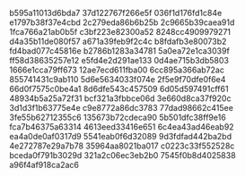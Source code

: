 b595a11013d6bda7
37d122767f266e5f
036f1d176fd1c84e
e1797b38f37e4cbd
2c279eda86b6b25b
2c9665b39caea91d
1fca766a21ab0b5f
c3bf223e82300a52
8248cc4909979271
d4a35b11de080f57
a671a39feb9f2c4c
b8fdafb3e80073b2
fd4bad077c45816e
b2786b1283a34781
5a0ea72e1ca3039f
ff58d38635257e12
e5fd4e2d291ae133
0d4ae715b3db5803
1666e1cca79ff673
12ae7ecd611fba00
6cc895a366ab72ac
855741431c9ab110
5d6e5634033f074e
2f5e9f70dfe0f6e4
66d0f7575c0be4a1
8d6dfe543c457509
6d05d597491cff61
48934b5a25a72f31
bcf321a3fbbce06d
3e660d8ca37f920c
3d1d3f1b63775e4e
c9e8772a86dc3783
77dad98662c415ee
3fe55b62712355c6
135673b72cdeca90
5b501dfc38ff9e16
fca7b46375a63314
4613eed33416e651
6c4ea43ad46eab92
ea4a0de0af0317d9
5541eab0f6d32089
9d3fdfad442ba2bd
4e272787e29a7b78
35964aa8021ba017
c0223c33f552528c
bceda0f791b3029d
321a2c06ec3eb2b0
7545f0b8d4025838
a96f4af918ca2ac6
